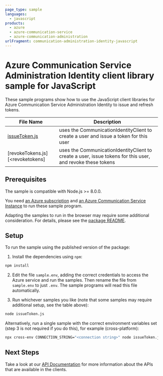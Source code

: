 ```yaml
---
page_type: sample
languages:
  - javascript
products:
  - azure
  - azure-communication-service
  - azure-communication-administration
urlFragment: communication-administration-identity-javascript
---
```


# Azure Communication Service Administration Identity client library sample for JavaScript

These sample programs show how to use the JavaScript client libraries for Azure Communication Service Administration Identity to issue and refresh tokens.

| **File Name**                           | **Description**                                                                                            |
| --------------------------------------- | ---------------------------------------------------------------------------------------------------------- |
| [issueToken.js][issuetoken]     | uses the CommunicationIdentityClient to create a user and issue a token for this user                      |
| [revokeTokens.js][<revoketokens] | uses the CommunicationIdentityClient to create a user, issue tokens for this user, and revoke these tokens |

## Prerequisites

The sample is compatible with Node.js >= 8.0.0.

You need [an Azure subscription][freesub] and [an Azure Communication Service Instance][azcomsvc] to run these sample program.

Adapting the samples to run in the browser may require some additional consideration. For details, please see the [package README][package].

## Setup

To run the sample using the published version of the package:

1. Install the dependencies using `npm`:

```bash
npm install
```

2. Edit the file `sample.env`, adding the correct credentials to access the Azure service and run the samples. Then rename the file from `sample.env` to just `.env`. The sample programs will read this file automatically.

3. Run whichever samples you like (note that some samples may require additional setup, see the table above):

```bash
node issueToken.js
```

Alternatively, run a single sample with the correct environment variables set (step 3 is not required if you do this), for example (cross-platform):

```bash
npx cross-env CONNECTION_STRING="<connection string>" node issueToken.js
```

## Next Steps

Take a look at our [API Documentation][apiref] for more information about the APIs that are available in the clients.

[issuetoken]: https://github.com/Azure/azure-sdk-for-js/blob/master/sdk/communication/communication-administration/samples/javascript/issueToken.js
[revoketokens]: https://github.com/Azure/azure-sdk-for-js/blob/master/sdk/communication/communication-administration/samples/javascript/revokeTokens.js
[apiref]: https://docs.microsoft.com/javascript/api/@azure/communication-administration
[azcomsvc]: https://docs.microsoft.com/azure/communication-services/quickstarts/create-communication-resource?tabs=windows&pivots=platform-azp
[freesub]: https://azure.microsoft.com/free/
[package]: https://github.com/Azure/azure-sdk-for-js/blob/master/sdk/communication/communication-administration/README.md
